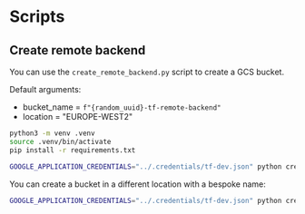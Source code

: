 # Scripts

## Create remote backend

You can use the `create_remote_backend.py` script to create a GCS bucket.

Default arguments:
- bucket_name = `f"{random_uuid}-tf-remote-backend"`
- location = "EUROPE-WEST2"

```bash
python3 -m venv .venv
source .venv/bin/activate
pip install -r requirements.txt

GOOGLE_APPLICATION_CREDENTIALS="../.credentials/tf-dev.json" python create_remote_backend.py
```

You can create a bucket in a different location with a bespoke name:

```bash
GOOGLE_APPLICATION_CREDENTIALS="../.credentials/tf-dev.json" python create_remote_backend.py --location=EU --bucket_name=unique-id-tf-remote-backend
```
